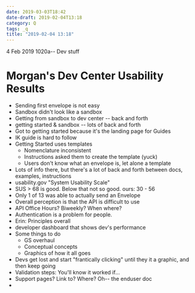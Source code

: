 ```yaml
---
date: 2019-03-03T18:42
date-draft: 2019-02-04T13:18
category: Q
tags: _q
title: "2019-02-04 13:18"
---
```


4 Feb 2019 1020a--
Dev stuff



# Morgan's Dev Center Usability Results

- Sending first envelope is not easy
- Sandbox didn't look like a sandbox
- Getting from sandbox to dev center -- back and forth
- getting started & sandbox -- lots of back and forth
- Got to getting started because it's the landing page for Guides
- IK guide is hard to follow
- Getting Started uses templates
	- Nomenclature inconsistent
	- Instructions asked them to create the template (yuck)
	- Users don't know what an envelope is, let alone a template
- Lots of info there, but there's a lot of back and forth between docs, examples, instructions
- usability.gov "System Usability Scale"
- SUS > 68 is good. Below that not so good. ours: 30 - 56
- Only 1 of 13 was able to actually send an Envelope
- Overall perception is that the API is difficult to use
- API Office Hours? Biweekly? When where?
- Authentication is a problem for people.
- Erin: Principles overall
- developer dashboard that shows dev's performance
- Some things to do
	- GS overhaul
	- Conceptual concepts
	- Graphics of how it all goes
- Devs get lost and start "frantically clicking" until they it a graphic, and then keep going
- Validation steps: You'll know it worked if…
- Support pages? Link to? Where? Oh-- the enduser doc
-
